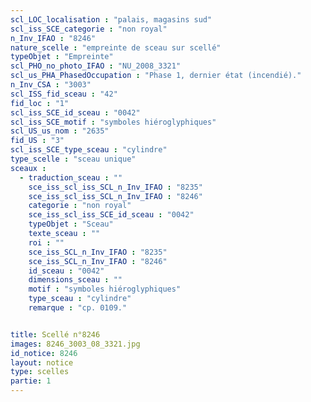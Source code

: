 ```yaml
---
scl_LOC_localisation : "palais, magasins sud"
scl_iss_SCE_categorie : "non royal"
n_Inv_IFAO : "8246"
nature_scelle : "empreinte de sceau sur scellé"
typeObjet : "Empreinte"
scl_PHO_no_photo_IFAO : "NU_2008_3321"
scl_us_PHA_PhasedOccupation : "Phase 1, dernier état (incendié)."
n_Inv_CSA : "3003"
scl_ISS_fid_sceau : "42"
fid_loc : "1"
scl_iss_SCE_id_sceau : "0042"
scl_iss_SCE_motif : "symboles hiéroglyphiques"
scl_US_us_nom : "2635"
fid_US : "3"
scl_iss_SCE_type_sceau : "cylindre"
type_scelle : "sceau unique"
sceaux :
  - traduction_sceau : ""
    sce_iss_scl_iss_SCL_n_Inv_IFAO : "8235"
    sce_iss_scl_iss_SCL_n_Inv_IFAO : "8246"
    categorie : "non royal"
    sce_iss_scl_iss_SCE_id_sceau : "0042"
    typeObjet : "Sceau"
    texte_sceau : ""
    roi : ""
    sce_iss_SCL_n_Inv_IFAO : "8235"
    sce_iss_SCL_n_Inv_IFAO : "8246"
    id_sceau : "0042"
    dimensions_sceau : ""
    motif : "symboles hiéroglyphiques"
    type_sceau : "cylindre"
    remarque : "cp. 0109."


title: Scellé n°8246
images: 8246_3003_08_3321.jpg
id_notice: 8246
layout: notice
type: scelles
partie: 1
---
```


